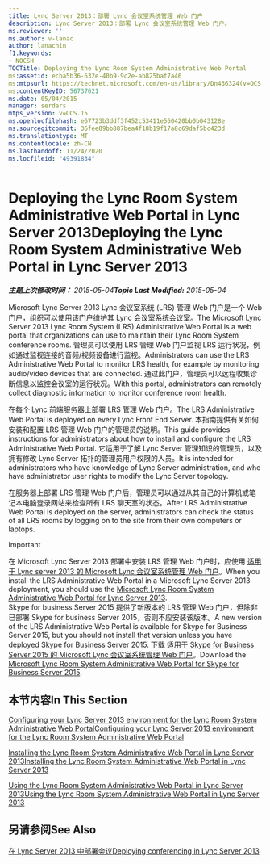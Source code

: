 ```yaml
---
title: Lync Server 2013：部署 Lync 会议室系统管理 Web 门户
description: Lync Server 2013：部署 Lync 会议室系统管理 Web 门户。
ms.reviewer: ''
ms.author: v-lanac
author: lanachin
f1.keywords:
- NOCSH
TOCTitle: Deploying the Lync Room System Administrative Web Portal
ms:assetid: ecba5b36-632e-40b9-9c2e-ab825baf7a46
ms:mtpsurl: https://technet.microsoft.com/en-us/library/Dn436324(v=OCS.15)
ms:contentKeyID: 56737621
ms.date: 05/04/2015
manager: serdars
mtps_version: v=OCS.15
ms.openlocfilehash: e67723b3ddf3f452c53411e560420bb0b043128e
ms.sourcegitcommit: 36fee89bb887bea4f18b19f17a8c69daf5bc423d
ms.translationtype: MT
ms.contentlocale: zh-CN
ms.lasthandoff: 11/24/2020
ms.locfileid: "49391834"
---
```

# <a name="deploying-the-lync-room-system-administrative-web-portal-in-lync-server-2013"></a><span data-ttu-id="0ed7e-103">Deploying the Lync Room System Administrative Web Portal in Lync Server 2013</span><span class="sxs-lookup"><span data-stu-id="0ed7e-103">Deploying the Lync Room System Administrative Web Portal in Lync Server 2013</span></span>

<div data-xmlns="http://www.w3.org/1999/xhtml">

<div class="topic" data-xmlns="http://www.w3.org/1999/xhtml" data-msxsl="urn:schemas-microsoft-com:xslt" data-cs="https://msdn.microsoft.com/">

<div data-asp="https://msdn2.microsoft.com/asp">



</div>

<div id="mainSection">

<div id="mainBody"><span data-ttu-id="0ed7e-104">

<span> </span></span><span class="sxs-lookup"><span data-stu-id="0ed7e-104">

<span> </span></span></span>

<span data-ttu-id="0ed7e-105">_**主题上次修改时间：** 2015-05-04_</span><span class="sxs-lookup"><span data-stu-id="0ed7e-105">_**Topic Last Modified:** 2015-05-04_</span></span>

<span data-ttu-id="0ed7e-106">Microsoft Lync Server 2013 Lync 会议室系统 (LRS) 管理 Web 门户是一个 Web 门户，组织可以使用该门户维护其 Lync 会议室系统会议室。</span><span class="sxs-lookup"><span data-stu-id="0ed7e-106">The Microsoft Lync Server 2013 Lync Room System (LRS) Administrative Web Portal is a web portal that organizations can use to maintain their Lync Room System conference rooms.</span></span> <span data-ttu-id="0ed7e-107">管理员可以使用 LRS 管理 Web 门户监视 LRS 运行状况，例如通过监视连接的音频/视频设备进行监视。</span><span class="sxs-lookup"><span data-stu-id="0ed7e-107">Administrators can use the LRS Administrative Web Portal to monitor LRS health, for example by monitoring audio/video devices that are connected.</span></span> <span data-ttu-id="0ed7e-108">通过此门户，管理员可以远程收集诊断信息以监控会议室的运行状况。</span><span class="sxs-lookup"><span data-stu-id="0ed7e-108">With this portal, administrators can remotely collect diagnostic information to monitor conference room health.</span></span>

<span data-ttu-id="0ed7e-109">在每个 Lync 前端服务器上部署 LRS 管理 Web 门户。</span><span class="sxs-lookup"><span data-stu-id="0ed7e-109">The LRS Administrative Web Portal is deployed on every Lync Front End Server.</span></span> <span data-ttu-id="0ed7e-110">本指南提供有关如何安装和配置 LRS 管理 Web 门户的管理员的说明。</span><span class="sxs-lookup"><span data-stu-id="0ed7e-110">This guide provides instructions for administrators about how to install and configure the LRS Administrative Web Portal.</span></span> <span data-ttu-id="0ed7e-111">它适用于了解 Lync Server 管理知识的管理员，以及拥有修改 Lync Server 拓扑的管理员用户权限的人员。</span><span class="sxs-lookup"><span data-stu-id="0ed7e-111">It is intended for administrators who have knowledge of Lync Server administration, and who have administrator user rights to modify the Lync Server topology.</span></span>

<span data-ttu-id="0ed7e-112">在服务器上部署 LRS 管理 Web 门户后，管理员可以通过从其自己的计算机或笔记本电脑登录网站来检查所有 LRS 聊天室的状态。</span><span class="sxs-lookup"><span data-stu-id="0ed7e-112">After LRS Administrative Web Portal is deployed on the server, administrators can check the status of all LRS rooms by logging on to the site from their own computers or laptops.</span></span>

<div>


> [!IMPORTANT]  
> <span data-ttu-id="0ed7e-113">在 Microsoft Lync Server 2013 部署中安装 LRS 管理 Web 门户时，应使用 <A href="https://go.microsoft.com/fwlink/p/?linkid=544806">适用于 Lync server 2013 的 Microsoft Lync 会议室系统管理 Web 门户</A>。</span><span class="sxs-lookup"><span data-stu-id="0ed7e-113">When you install the LRS Administrative Web Portal in a Microsoft Lync Server 2013 deployment, you should use the <A href="https://go.microsoft.com/fwlink/p/?linkid=544806">Microsoft Lync Room System Administrative Web Portal for Lync Server 2013</A>.</span></span><BR><span data-ttu-id="0ed7e-114">Skype for business Server 2015 提供了新版本的 LRS 管理 Web 门户，但除非已部署 Skype for business Server 2015，否则不应安装该版本。</span><span class="sxs-lookup"><span data-stu-id="0ed7e-114">A new version of the LRS Administrative Web Portal is available for Skype for Business Server 2015, but you should not install that version unless you have deployed Skype for Business Server 2015.</span></span> <span data-ttu-id="0ed7e-115">下载 <A href="https://go.microsoft.com/fwlink/?linkid=544807">适用于 Skype for Business Server 2015 的 Microsoft Lync 会议室系统管理 Web 门户</A>。</span><span class="sxs-lookup"><span data-stu-id="0ed7e-115">Download the <A href="https://go.microsoft.com/fwlink/?linkid=544807">Microsoft Lync Room System Administrative Web Portal for Skype for Business Server 2015</A>.</span></span>



</div>

<div>

## <a name="in-this-section"></a><span data-ttu-id="0ed7e-116">本节内容</span><span class="sxs-lookup"><span data-stu-id="0ed7e-116">In This Section</span></span>

[<span data-ttu-id="0ed7e-117">Configuring your Lync Server 2013 environment for the Lync Room System Administrative Web Portal</span><span class="sxs-lookup"><span data-stu-id="0ed7e-117">Configuring your Lync Server 2013 environment for the Lync Room System Administrative Web Portal</span></span>](lync-server-2013-configuring-your-environment-for-the-lync-room-system-administrative-web-portal.md)

[<span data-ttu-id="0ed7e-118">Installing the Lync Room System Administrative Web Portal in Lync Server 2013</span><span class="sxs-lookup"><span data-stu-id="0ed7e-118">Installing the Lync Room System Administrative Web Portal in Lync Server 2013</span></span>](lync-server-2013-installing-the-lync-room-system-administrative-web-portal.md)

[<span data-ttu-id="0ed7e-119">Using the Lync Room System Administrative Web Portal in Lync Server 2013</span><span class="sxs-lookup"><span data-stu-id="0ed7e-119">Using the Lync Room System Administrative Web Portal in Lync Server 2013</span></span>](lync-server-2013-using-the-lync-room-system-administrative-web-portal.md)

</div>

<div>

## <a name="see-also"></a><span data-ttu-id="0ed7e-120">另请参阅</span><span class="sxs-lookup"><span data-stu-id="0ed7e-120">See Also</span></span>


[<span data-ttu-id="0ed7e-121">在 Lync Server 2013 中部署会议</span><span class="sxs-lookup"><span data-stu-id="0ed7e-121">Deploying conferencing in Lync Server 2013</span></span>](lync-server-2013-deploying-conferencing.md)  
  

<span data-ttu-id="0ed7e-122"></div>

</div>

<span> </span>

</div>

</div>

</span><span class="sxs-lookup"><span data-stu-id="0ed7e-122"></div>

</div>

<span> </span>

</div>

</div>

</span></span></div>

